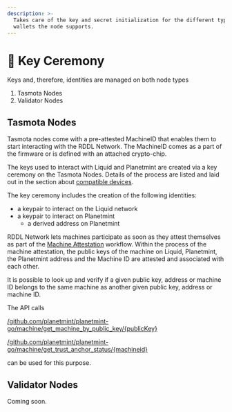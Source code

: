 ```yaml
---
description: >-
  Takes care of the key and secret initialization for the different types of
  wallets the node supports.
---
```


# 🔐 Key Ceremony

Keys and, therefore, identities are managed on both node types

1. Tasmota Nodes
2. Validator Nodes

## Tasmota Nodes

Tasmota nodes come with a pre-attested MachineID that enables them to start interacting with the RDDL Network. The MachineID comes as a part of the firmware or is defined with an attached crypto-chip.&#x20;

The keys used to interact with Liquid and Planetmint are created via a key ceremony on the Tasmota Nodes. Details of the process are listed and laid out in the section about [compatible devices](broken-reference).

The key ceremony includes the creation of the following identities:&#x20;

* a keypair to interact on the Liquid network
* a keypair to interact on Planetmint
  * a derived address on Planetmint

RDDL Network lets machines participate as soon as they attest themselves as part of the [Machine Attestation](../../use-cases/machine-attestation.md) workflow. Within the process of the machine attestation, the public keys of the machine on Liquid, Planetmint, the Planetmint address and the Machine ID are attested and associated with each other.&#x20;

It is possible to look up and verify if a given public key, address or machine ID belongs to the same machine as another given public key, address or machine ID.&#x20;

The API calls

[/github.com/planetmint/planetmint-go/machine/get\_machine\_by\_public\_key/{publicKey}](https://planetmint-go-testnet-api.rddl.io/github.com/planetmint/planetmint-go/machine/get\_machine\_by\_public\_key)

[/github.com/planetmint/planetmint-go/machine/get\_trust\_anchor\_status/{machineid}](https://planetmint-go-testnet-api.rddl.io/github.com/planetmint/planetmint-go/machine/get\_trust\_anchor\_status/)

can be used for this purpose.

## Validator Nodes

Coming soon.

